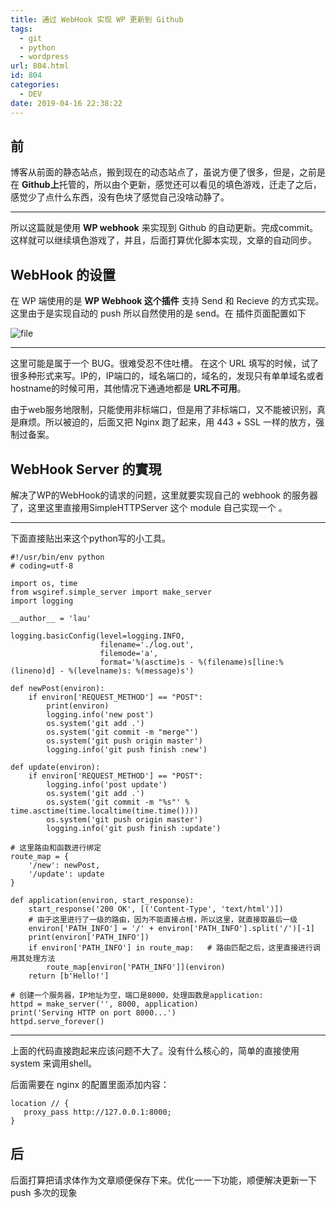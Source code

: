 ```yaml
---
title: 通过 WebHook 实现 WP 更新到 Github
tags:
  - git
  - python
  - wordpress
url: 804.html
id: 804
categories:
  - DEV
date: 2019-04-16 22:38:22
---
```


前
-

博客从前面的静态站点，搬到现在的动态站点了，虽说方便了很多，但是，之前是在 **Github上**托管的，所以由个更新，感觉还可以看见的填色游戏，迁走了之后，感觉少了点什么东西，没有色块了感觉自己没啥动静了。

* * *

所以这篇就是使用 **WP webhook** 来实现到 Github 的自动更新。完成commit。这样就可以继续填色游戏了，并且，后面打算优化脚本实现，文章的自动同步。

WebHook 的设置
-----------

在 WP 端使用的是 **WP Webhook 这个插件** 支持 Send 和 Recieve 的方式实现。这里由于是实现自动的 push 所以自然使用的是 send。在 插件页面配置如下

![file](https://i.loli.net/2019/04/16/5cb5ea0fc407b.png)

* * *

这里可能是属于一个 BUG。很难受忍不住吐槽。 在这个 URL 填写的时候，试了很多种形式来写。IP的，IP端口的，域名端口的，域名的，发现只有单单域名或者hostname的时候可用，其他情况下通通地都是 **URL不可用**。

由于web服务地限制，只能使用非标端口，但是用了非标端口，又不能被识别，真是麻烦。所以被迫的，后面又把 Nginx 跑了起来，用 443 + SSL 一样的放方，强制过备案。

WebHook Server 的實現
------------------

解决了WP的WebHook的请求的问题，这里就要实现自己的 webhook 的服务器了，这里这里直接用SimpleHTTPServer 这个 module 自己实现一个 。

* * *

下面直接贴出来这个python写的小工具。

    #!/usr/bin/env python
    # coding=utf-8
    
    import os, time
    from wsgiref.simple_server import make_server
    import logging
    
    __author__ = 'lau'
    
    logging.basicConfig(level=logging.INFO,
                        filename='./log.out',
                        filemode='a',
                        format='%(asctime)s - %(filename)s[line:%(lineno)d] - %(levelname)s: %(message)s')
    
    def newPost(environ):
        if environ['REQUEST_METHOD'] == "POST":
            print(environ)
            logging.info('new post')
            os.system('git add .')
            os.system('git commit -m "merge"')
            os.system('git push origin master')
            logging.info('git push finish :new')
    
    def update(environ):
        if environ['REQUEST_METHOD'] == "POST":
            logging.info('post update')
            os.system('git add .')
            os.system('git commit -m "%s"' % time.asctime(time.localtime(time.time())))
            os.system('git push origin master')
            logging.info('git push finish :update')
    
    # 这里路由和函数进行绑定
    route_map = {
        '/new': newPost,
        '/update': update
    }
    
    def application(environ, start_response):
        start_response('200 OK', [('Content-Type', 'text/html')])
        # 由于这里进行了一级的路由，因为不能直接占根，所以这里，就直接取最后一级
        environ['PATH_INFO'] = '/' + environ['PATH_INFO'].split('/')[-1]
        print(environ['PATH_INFO'])
        if environ['PATH_INFO'] in route_map:   # 路由匹配之后，这里直接进行调用其处理方法
            route_map[environ['PATH_INFO']](environ)
        return [b'Hello!']
    
    # 创建一个服务器，IP地址为空，端口是8000，处理函数是application:
    httpd = make_server('', 8000, application)
    print('Serving HTTP on port 8000...')
    httpd.serve_forever()

* * *

上面的代码直接跑起来应该问题不大了。没有什么核心的，简单的直接使用 system 来调用shell。

后面需要在 nginx 的配置里面添加内容：

    location // {
       proxy_pass http://127.0.0.1:8000;
    }

后
-

后面打算把请求体作为文章顺便保存下来。优化一一下功能，顺便解决更新一下 push 多次的现象